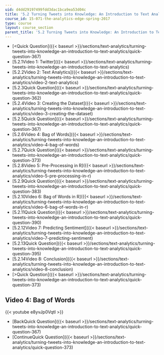 ```yaml
---
uid: d4dd29197499fdd3dac1bca9ea53d04c
title: '5.2 Turning Tweets into Knowledge: An Introduction to Text Analytics'
course_id: 15-071-the-analytics-edge-spring-2017
type: course
layout: course_section
parent_title: '5.2 Turning Tweets into Knowledge: An Introduction to Text Analytics'
---
```


*   [<Quick Question]({{< baseurl >}}/sections/text-analytics/turning-tweets-into-knowledge-an-introduction-to-text-analytics/quick-question-367)
*   [5.2.1Video 1: Twitter]({{< baseurl >}}/sections/text-analytics/turning-tweets-into-knowledge-an-introduction-to-text-analytics)
*   [5.2.2Video 2: Text Analytics]({{< baseurl >}}/sections/text-analytics/turning-tweets-into-knowledge-an-introduction-to-text-analytics/video-2-text-analytics)
*   [5.2.3Quick Question]({{< baseurl >}}/sections/text-analytics/turning-tweets-into-knowledge-an-introduction-to-text-analytics/quick-question-362)
*   [5.2.4Video 3: Creating the Dataset]({{< baseurl >}}/sections/text-analytics/turning-tweets-into-knowledge-an-introduction-to-text-analytics/video-3-creating-the-dataset)
*   [5.2.5Quick Question]({{< baseurl >}}/sections/text-analytics/turning-tweets-into-knowledge-an-introduction-to-text-analytics/quick-question-367)
*   [5.2.6Video 4: Bag of Words]({{< baseurl >}}/sections/text-analytics/turning-tweets-into-knowledge-an-introduction-to-text-analytics/video-4-bag-of-words)
*   [5.2.7Quick Question]({{< baseurl >}}/sections/text-analytics/turning-tweets-into-knowledge-an-introduction-to-text-analytics/quick-question-373)
*   [5.2.8Video 5: Pre-Processing in R]({{< baseurl >}}/sections/text-analytics/turning-tweets-into-knowledge-an-introduction-to-text-analytics/video-5-pre-processing-in-r)
*   [5.2.9Quick Question]({{< baseurl >}}/sections/text-analytics/turning-tweets-into-knowledge-an-introduction-to-text-analytics/quick-question-383)
*   [5.2.10Video 6: Bag of Words in R]({{< baseurl >}}/sections/text-analytics/turning-tweets-into-knowledge-an-introduction-to-text-analytics/video-6-bag-of-words-in-r)
*   [5.2.11Quick Question]({{< baseurl >}}/sections/text-analytics/turning-tweets-into-knowledge-an-introduction-to-text-analytics/quick-question-390)
*   [5.2.12Video 7: Predicting Sentiment]({{< baseurl >}}/sections/text-analytics/turning-tweets-into-knowledge-an-introduction-to-text-analytics/video-7-predicting-sentiment)
*   [5.2.13Quick Question]({{< baseurl >}}/sections/text-analytics/turning-tweets-into-knowledge-an-introduction-to-text-analytics/quick-question-395)
*   [5.2.14Video 8: Conclusion]({{< baseurl >}}/sections/text-analytics/turning-tweets-into-knowledge-an-introduction-to-text-analytics/video-8-conclusion)
*   [\>Quick Question]({{< baseurl >}}/sections/text-analytics/turning-tweets-into-knowledge-an-introduction-to-text-analytics/quick-question-373)

Video 4: Bag of Words
---------------------

{{< youtube e8yvJp0VqtI >}}

*   [BackQuick Question]({{< baseurl >}}/sections/text-analytics/turning-tweets-into-knowledge-an-introduction-to-text-analytics/quick-question-367)
*   [ContinueQuick Question]({{< baseurl >}}/sections/text-analytics/turning-tweets-into-knowledge-an-introduction-to-text-analytics/quick-question-373)